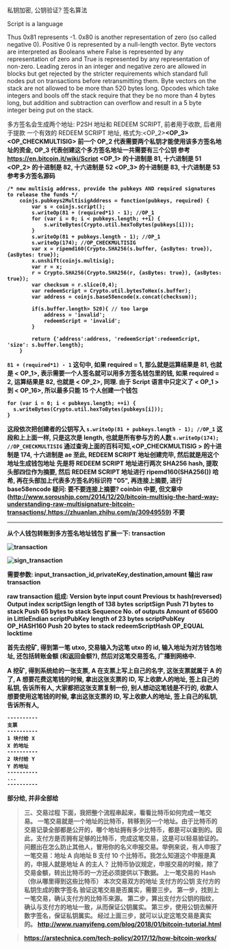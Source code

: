 私钥加密, 公钥验证?
签名算法

Script is a language

Thus 0x81 represents -1. 0x80 is another representation of zero (so called negative 0). Positive 0 is represented by a null-length vector. Byte vectors are interpreted as Booleans where False is represented by any representation of zero and True is represented by any representation of non-zero.
Leading zeros in an integer and negative zero are allowed in blocks but get rejected by the stricter requirements which standard full nodes put on transactions before retransmitting them. Byte vectors on the stack are not allowed to be more than 520 bytes long. Opcodes which take integers and bools off the stack require that they be no more than 4 bytes long, but addition and subtraction can overflow and result in a 5 byte integer being put on the stack.


多方签名会生成两个地址: P2SH 地址和 REDEEM SCRIPT, 前者用于收款, 后者用于提款
一个有效的 REDEEM SCRIPT 地址, 格式为:<OP_2><A pubkey><B pubkey><C pubkey><OP_3><OP_CHECKMULTISIG>
前一个 OP_2 代表需要两个私钥才能使用该多方签名地址的资金, OP_3 代表创建这个多方签名地址一共需要有三个公钥
参考 https://en.bitcoin.it/wiki/Script
<OP_1> 的十进制是 81, 十六进制是 51
<OP_2> 的十进制是 82, 十六进制是 52
<OP_3> 的十进制是 83, 十六进制是 53
参考多方签名源码
```
/* new multisig address, provide the pubkeys AND required signatures to release the funds */
	coinjs.pubkeys2MultisigAddress = function(pubkeys, required) {
		var s = coinjs.script();
		s.writeOp(81 + (required*1) - 1); //OP_1
		for (var i = 0; i < pubkeys.length; ++i) {
			s.writeBytes(Crypto.util.hexToBytes(pubkeys[i]));
		}
		s.writeOp(81 + pubkeys.length - 1); //OP_1
		s.writeOp(174); //OP_CHECKMULTISIG
		var x = ripemd160(Crypto.SHA256(s.buffer, {asBytes: true}), {asBytes: true});
		x.unshift(coinjs.multisig);
		var r = x;
		r = Crypto.SHA256(Crypto.SHA256(r, {asBytes: true}), {asBytes: true});
		var checksum = r.slice(0,4);
		var redeemScript = Crypto.util.bytesToHex(s.buffer);
		var address = coinjs.base58encode(x.concat(checksum));

		if(s.buffer.length> 520){ // too large
			address = 'invalid';
			redeemScript = 'invalid';
		}

		return {'address':address, 'redeemScript':redeemScript, 'size': s.buffer.length};
	}
```

`81 + (required*1) - 1` 这句中, 如果 required = 1, 那么就是运算结果是 81, 也就是 < OP_1>, 表示需要一个人签名就可以用多方签名钱包里的钱, 如果 required = 2, 运算结果是 82, 也就是 < OP_2>, 同理. 由于 Script 语言中只定义了 < OP_1 > 到 < OP_16>, 所以最多只能 15 个人创建一个钱包
```
for (var i = 0; i < pubkeys.length; ++i) {
  s.writeBytes(Crypto.util.hexToBytes(pubkeys[i]));
}
```
这段依次把创建者的公钥写入
`s.writeOp(81 + pubkeys.length - 1); //OP_1` 这段和上上面一样, 只是这次是 length, 也就是所有参与方的人数
`s.writeOp(174); //OP_CHECKMULTISIG` 通过查询上面的百科可知,<OP_CHECKMULTISIG > 的十进制是 174, 十六进制是 ae
至此, REDEEM SCRIPT 地址创建完毕, 然后就是用这个地址生成钱包地址
先是将 REDEEM SCRIPT 地址进行两次 SHA256 hash, 提取头部四位作为摘要,
然后 REDEEM SCRIPT 地址进行 ripemd160(SHA256()) 哈希, 再在头部加上代表多方签名的标识符 "05", 再连接上摘要, 进行 base58encode
疑问: 要不要连接上摘要? coinbin 中要, 但文章中 (http://www.soroushjp.com/2014/12/20/bitcoin-multisig-the-hard-way-understanding-raw-multisignature-bitcoin-transactions/,https://zhuanlan.zhihu.com/p/30949559) 不要

-------
从个人钱包转账到多方签名地址钱包
扩展一下:
transaction

![transaction](http://ovt2bylq8.bkt.clouddn.com/d6b69478a746ccbbebc444d8793403a0.png)


![sign_transaction](http://ovt2bylq8.bkt.clouddn.com/68895623d077ae35023573c32b3a584f.png)

需要参数:
input_transaction_id,privateKey,destination,amount
输出 raw transaction

raw transaction 组成:
Version byte
input count
Previous tx hash(reversed)
Output index
scriptSign length of 138 bytes
scriptSign
  Push 71 bytes to stack
  <signature>
  Push 65 bytes to stack
  <pubKey>
Sequence
No. of outputs
Amount of 65600 in LittleEndian
scriptPubKey length of 23 bytes
scriptPubKey
  OP_HASH160
  Push 20 bytes to stack
  redeemScriptHash
  OP_EQUAL
locktime

首先去挖矿, 得到第一笔 utxo, 交易输入为这笔 utxo 的 id, 输入地址为对方钱包地址, 还包括转账金额 (和返回金额?), 然后对这笔交易签名, 广播到网络中.

A 挖矿, 得到系统给的一张支票, A 在支票上写上自己的名字, 这张支票就属于 A 的了, A 想要花费这笔钱的时候, 拿出这张支票的 ID, 写上收款人的地址, 签上自己的私钥, 告诉所有人, 大家都把这张支票复制一份, 别人想动这笔钱是不行的, 收款人想要使用这笔钱的时候, 拿出这张支票的 ID, 写上收款人的地址, 签上自己的私钥, 告诉所有人,
```
----------
支票
----------
1 块付给 X
X 的地址
----------
2 块付给 Y
Y 的地址
----------
...
----------
```
部分给, 并非全部给

> 三、交易过程
> 下面，我把整个流程串起来，看看比特币如何完成一笔交易。
> 一笔交易就是一个地址的比特币，转移到另一个地址。由于比特币的交易记录全部都是公开的，哪个地址拥有多少比特币，都是可以查到的。因此，支付方是否拥有足够的比特币，完成这笔交易，这是可以轻易验证的。
> 问题出在怎么防止其他人，冒用你的名义申报交易。举例来说，有人申报了一笔交易：地址 A 向地址 B 支付 10 个比特币。我怎么知道这个申报是真的，申报人就是地址 A 的主人？
> 比特币协议规定，申报交易的时候，除了交易金额，转出比特币的一方还必须提供以下数据。
> 上一笔交易的 Hash（你从哪里得到这些比特币）
> 本次交易双方的地址
> 支付方的公钥
> 支付方的私钥生成的数字签名
> 验证这笔交易是否属实，需要三步。
> 第一步，找到上一笔交易，确认支付方的比特币来源。
> 第二步，算出支付方公钥的指纹，确认与支付方的地址一致，从而保证公钥属实。
> 第三步，使用公钥去解开数字签名，保证私钥属实。
> 经过上面三步，就可以认定这笔交易是真实的。
>http://www.ruanyifeng.com/blog/2018/01/bitcoin-tutorial.html


>https://arstechnica.com/tech-policy/2017/12/how-bitcoin-works/
